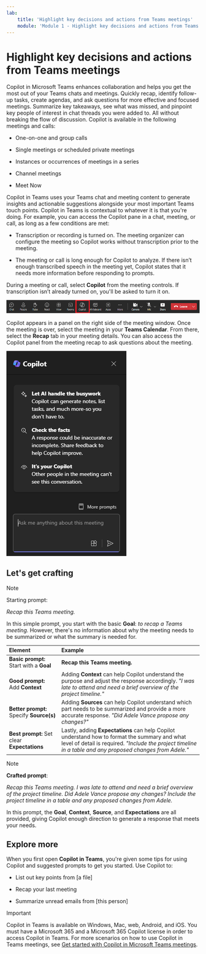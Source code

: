 ```yaml
---
lab:
    title: 'Highlight key decisions and actions from Teams meetings'
    module: 'Module 1 - Highlight key decisions and actions from Teams meetings'
---
```


# Highlight key decisions and actions from Teams meetings

Copilot in Microsoft Teams enhances collaboration and helps you get the most out of your Teams chats and meetings. Quickly recap, identify follow-up tasks, create agendas, and ask questions for more effective and focused meetings. Summarize key takeaways, see what was missed, and pinpoint key people of interest in chat threads you were added to. All without breaking the flow of discussion. Copilot is available in the following meetings and calls:

- One-on-one and group calls

- Single meetings or scheduled private meetings

- Instances or occurrences of meetings in a series

- Channel meetings

- Meet Now

Copilot in Teams uses your Teams chat and meeting content to generate insights and actionable suggestions alongside your most important Teams touch points. Copilot in Teams is contextual to whatever it is that you're doing. For example, you can access the Copilot pane in a chat, meeting, or call, as long as a few conditions are met:

- Transcription or recording is turned on. The meeting organizer can configure the meeting so Copilot works without transcription prior to the meeting.

- The meeting or call is long enough for Copilot to analyze. If there isn’t enough transcribed speech in the meeting yet, Copilot states that it needs more information before responding to prompts.

During a meeting or call, select **Copilot** from the meeting controls. If transcription isn’t already turned on, you'll be asked to turn it on.

![Screenshot of the Copilot icon in a Teams meeting.](../media/summarize_copilot-ribbon-teams.png)

Copilot appears in a panel on the right side of the meeting window. Once the meeting is over, select the meeting in your **Teams Calendar**. From there, select the **Recap** tab in your meeting details. You can also access the Copilot panel from the meeting recap to ask questions about the meeting.

![Screenshot of the Copilot chat panel in Teams upon first opening.](../media/summarize_copilot-pane-teams.png)

## Let's get crafting

> [!NOTE]
> Starting prompt:
>
> _Recap this Teams meeting._

In this simple prompt, you start with the basic **Goal**: _to recap a Teams meeting._ However, there's no information about why the meeting needs to be summarized or what the summary is needed for.

| Element | Example |
| :------ | :------- |
| **Basic prompt:** Start with a **Goal** | **Recap this Teams meeting.** |
| **Good prompt:** Add **Context** | Adding **Context** can help Copilot understand the purpose and adjust the response accordingly. _"I was late to attend and need a brief overview of the project timeline."_ |
| **Better prompt:** Specify **Source(s)** | Adding **Sources** can help Copilot understand which part needs to be summarized and provide a more accurate response. _"Did Adele Vance propose any changes?"_ |
| **Best prompt:** Set clear **Expectations** | Lastly, adding **Expectations** can help Copilot understand how to format the summary and what level of detail is required. _"Include the project timeline in a table and any proposed changes from Adele."_ |

> [!NOTE]
> **Crafted prompt**:
>
> _Recap this Teams meeting. I was late to attend and need a brief overview of the project timeline. Did Adele Vance propose any changes? Include the project timeline in a table and any proposed changes from Adele._

In this prompt, the **Goal**, **Context**, **Source**, and **Expectations** are all provided, giving Copilot enough direction to generate a response that meets your needs.

## Explore more

When you first open **Copilot in Teams**, you're given some tips for using Copilot and suggested prompts to get you started. Use Copilot to:

- List out key points from [a file]

- Recap your last meeting

- Summarize unread emails from [this person]

> [!IMPORTANT]
> Copilot in Teams is available on Windows, Mac, web, Android, and iOS. You must have a Microsoft 365 and a Microsoft 365 Copilot license in order to access Copilot in Teams. For more scenarios on how to use Copilot in Teams meetings, see [Get started with Copilot in Microsoft Teams meetings](https://support.microsoft.com/office/get-started-with-copilot-in-microsoft-teams-meetings-0bf9dd3c-96f7-44e2-8bb8-790bedf066b1).
